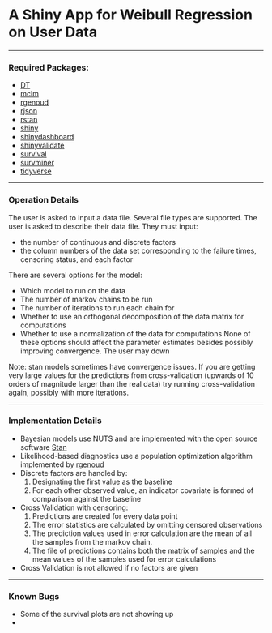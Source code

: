 # A Shiny App for Weibull Regression on User Data

---

### Required Packages:
- [DT](https://cran.r-project.org/web/packages/DT/index.html)
- [mclm](https://cran.r-project.org/web/packages/mclm/readme/README.html)
- [rgenoud](https://cran.r-project.org/web/packages/rgenoud/index.html)
- [rjson](https://cran.r-project.org/web/packages/rjson/index.html)
- [rstan](https://mc-stan.org/users/interfaces/rstan)
- [shiny](https://www.rstudio.com/products/shiny/)
- [shinydashboard](https://rstudio.github.io/shinydashboard/index.html)
- [shinyvalidate](https://rstudio.github.io/shinyvalidate/)
- [survival](https://cran.r-project.org/web/packages/survival/index.html)
- [survminer](https://cran.r-project.org/web/packages/survminer/index.html)
- [tidyverse](https://www.tidyverse.org)

---

### Operation Details
The user is asked to input a data file. Several file types are supported. The user is asked to describe their data file. They must input:
- the number of continuous and discrete factors
- the column numbers of the data set corresponding to the failure times, censoring status, and each factor

There are several options for the model:
- Which model to run on the data
- The number of markov chains to be run
- The number of iterations to run each chain for
- Whether to use an orthogonal decomposition of the data matrix for computations
- Whether to use a normalization of the data for computations
None of these options should affect the parameter estimates besides possibly improving convergence. The user may down

Note: stan models sometimes have convergence issues. If you are getting very large values for the predictions from cross-validation (upwards of 10 orders of magnitude larger than the real data) try running cross-validation again, possibly with more iterations. 

---

### Implementation Details
- Bayesian models use NUTS and are implemented with the open source software [Stan](https://mc-stan.org/users/interfaces/rstan)
- Likelihood-based diagnostics use a population optimization algorithm implemented by [rgenoud](https://cran.r-project.org/web/packages/rgenoud/index.html)
- Discrete factors are handled by:
  1. Designating the first value as the baseline
  2. For each other observed value, an indicator covariate is formed of comparison against the baseline
- Cross Validation with censoring:
  1. Predictions are created for every data point
  2. The error statistics are calculated by omitting censored observations
  3. The prediction values used in error calculation are the mean of all the samples from the markov chain.
  4. The file of predictions contains both the matrix of samples and the mean values of the samples used for error calculations
- Cross Validation is not allowed if no factors are given

---

### Known Bugs
- Some of the survival plots are not showing up
- 
